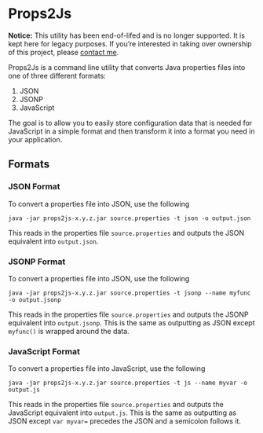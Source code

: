 # Props2Js

**Notice:** This utility has been end-of-lifed and is no longer supported. It is kept here for legacy purposes. If you’re interested in taking over ownership of this project, please [contact me](http://nczonline.net/contact).

Props2Js is a command line utility that converts Java properties files into one of three different formats:

1.  JSON
2.  JSONP
3.  JavaScript

The goal is to allow you to easily store configuration data that is needed for JavaScript in a simple format and then transform it into a format you need in your application.

## Formats

### JSON Format

To convert a properties file into JSON, use the following

    java -jar props2js-x.y.z.jar source.properties -t json -o output.json

This reads in the properties file `source.properties` and outputs the JSON equivalent into `output.json`.

### JSONP Format

To convert a properties file into JSON, use the following

    java -jar props2js-x.y.z.jar source.properties -t jsonp --name myfunc -o output.jsonp

This reads in the properties file `source.properties` and outputs the JSONP equivalent into `output.jsonp`. This is the same as outputting as JSON except `myfunc()` is wrapped around the data.

### JavaScript Format

To convert a properties file into JavaScript, use the following

    java -jar props2js-x.y.z.jar source.properties -t js --name myvar -o output.js

This reads in the properties file `source.properties` and outputs the JavaScript equivalent into `output.js`. This is the same as outputting as JSON except `var myvar=` precedes the JSON and a semicolon follows it.
